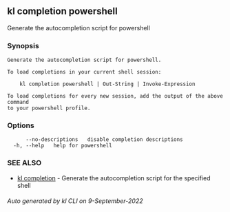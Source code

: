 ## kl completion powershell

Generate the autocompletion script for powershell

### Synopsis

```
Generate the autocompletion script for powershell.

To load completions in your current shell session:

	kl completion powershell | Out-String | Invoke-Expression

To load completions for every new session, add the output of the above command
to your powershell profile.

```

### Options

```
      --no-descriptions   disable completion descriptions
  -h, --help   help for powershell
```

### SEE ALSO

* [kl completion](kl_completion.md)  - Generate the autocompletion script for the specified shell

###### Auto generated by kl CLI on 9-September-2022
